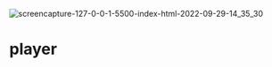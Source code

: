 ![screencapture-127-0-0-1-5500-index-html-2022-09-29-14_35_30](https://user-images.githubusercontent.com/102043612/193021338-13cfb3f2-e405-4ca7-89b2-7c190fb46a53.png)
# player
